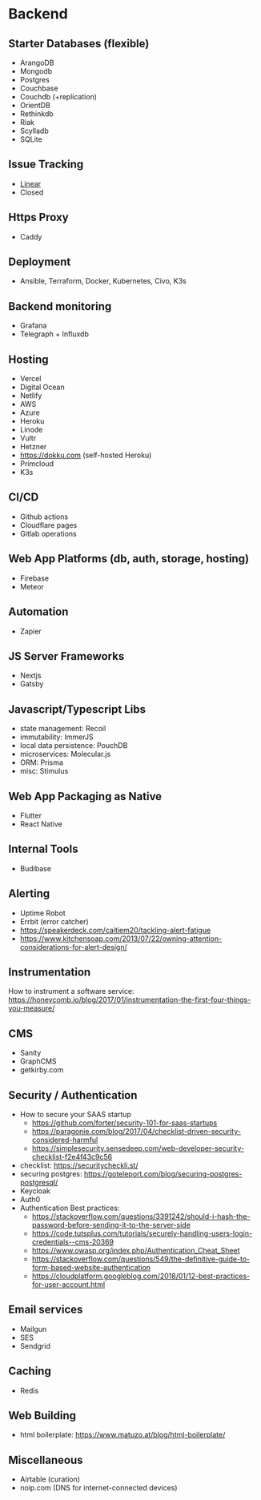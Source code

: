

# Backend

## Starter Databases (flexible)
- ArangoDB
- Mongodb
- Postgres
- Couchbase
- Couchdb (+replication)
- OrientDB
- Rethinkdb
- Riak
- Scylladb
- SQLite

## Issue Tracking
- [Linear](https://linear.app)
- Closed

## Https Proxy
- Caddy

## Deployment
- Ansible, Terraform, Docker, Kubernetes, Civo, K3s


## Backend monitoring
- Grafana
- Telegraph + Influxdb

## Hosting
- Vercel
- Digital Ocean
- Netlify
- AWS
- Azure
- Heroku
- Linode
- Vultr
- Hetzner 
- https://dokku.com (self-hosted Heroku)
- Primcloud
- K3s

## CI/CD
- Github actions
- Cloudflare pages
- Gitlab operations

## Web App Platforms (db, auth, storage, hosting)
- Firebase
- Meteor

## Automation
- Zapier

## JS Server Frameworks
- Nextjs
- Gatsby

## Javascript/Typescript Libs
- state management: Recoil
- immutability: ImmerJS
- local data persistence: PouchDB 
- microservices: Molecular.js
- ORM: Prisma
- misc: Stimulus

## Web App Packaging as Native
- Flutter
- React Native

## Internal Tools
- Budibase

## Alerting
- Uptime Robot
- Errbit (error catcher)
- https://speakerdeck.com/caitiem20/tackling-alert-fatigue
- https://www.kitchensoap.com/2013/07/22/owning-attention-considerations-for-alert-design/

## Instrumentation
How to instrument a software service: https://honeycomb.io/blog/2017/01/instrumentation-the-first-four-things-you-measure/

## CMS
- Sanity
- GraphCMS
- getkirby.com

## Security / Authentication
- How to secure your SAAS startup
  - https://github.com/forter/security-101-for-saas-startups  
  - https://paragonie.com/blog/2017/04/checklist-driven-security-considered-harmful
  - https://simplesecurity.sensedeep.com/web-developer-security-checklist-f2e4f43c9c56
- checklist: https://securitycheckli.st/
- securing postgres: https://goteleport.com/blog/securing-postgres-postgresql/
- Keycloak
- Auth0
- Authentication Best practices:
  - https://stackoverflow.com/questions/3391242/should-i-hash-the-password-before-sending-it-to-the-server-side
  - https://code.tutsplus.com/tutorials/securely-handling-users-login-credentials--cms-20369
  - https://www.owasp.org/index.php/Authentication_Cheat_Sheet
  - https://stackoverflow.com/questions/549/the-definitive-guide-to-form-based-website-authentication
  - https://cloudplatform.googleblog.com/2018/01/12-best-practices-for-user-account.html

## Email services
- Mailgun
- SES
- Sendgrid

## Caching
- Redis

## Web Building
- html boilerplate: https://www.matuzo.at/blog/html-boilerplate/

## Miscellaneous
- Airtable (curation)
- noip.com (DNS for internet-connected devices)
